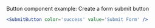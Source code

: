 Button component example: Create a form submit button

```jsx
<SubmitButton color='success' value='Submit Form' />
```